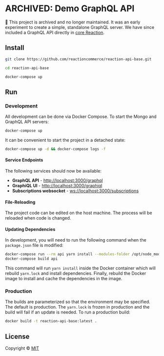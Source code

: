 # ARCHIVED: Demo GraphQL API

:notebook_with_decorative_cover: This project is archived and no longer
maintained. It was an early experiment to create a simple, standalone GraphQL
server. We have since included a GraphQL API directly in [core Reaction](https://github.com/reactioncommerce/reaction).

## Install

```sh
git clone https://github.com/reactioncommerce/reaction-api-base.git

cd reaction-api-base

docker-compose up
```

## Run

### Development

All development can be done via Docker Compose. To start the Mongo and GraphQL
API servers:

```sh
docker-compose up
```

It can be convenient to start the project in a detached state:

```sh
docker-compose up -d && docker-compose logs -f
```

#### Service Endpoints

The following services should now be available:

* **GraphQL API** - <http://localhost:3000/graphql>
* **GraphiQL UI** - <http://localhost:3000/graphiql>
* **Subscriptions websocket** - <ws://localhost:3000/subscriptions>

#### File-Reloading

The project code can be edited on the host machine. The process will be
reloaded when code is changed.

#### Updating Dependencies

In development, you will need to run the following command when the
`package.json` file is modified:

```sh
docker-compose run --rm api yarn install --modules-folder /opt/node_modules
docker-compose build api
```

This command will run `yarn install` inside the Docker container which will
rebuild `yarn.lock` and install dependencies. Finally, rebuild the Docker image
to install and cache the dependencies in the image.

### Production

The builds are parameterized so that the environment may be specified. The
default is production. The `yarn.lock` is frozen in production and the build
will fail if an update is needed. To run a production build:

```sh
docker build -t reaction-api-base:latest .
```

## License

Copyright © [MIT](./LICENSE.md)
